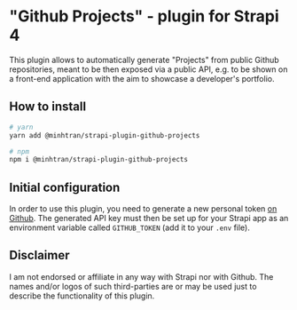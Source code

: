 # "Github Projects" - plugin for Strapi 4

This plugin allows to automatically generate "Projects" from public Github repositories, meant to be then exposed via a public API, e.g. to be shown on a front-end application with the aim to showcase a developer's portfolio.

## How to install

```bash
# yarn
yarn add @minhtran/strapi-plugin-github-projects

# npm
npm i @minhtran/strapi-plugin-github-projects
```

## Initial configuration

In order to use this plugin, you need to generate a new personal token [on Github](https://github.com/settings/tokens).
The generated API key must then be set up for your Strapi app as an environment variable called `GITHUB_TOKEN` (add it to your `.env` file).

## Disclaimer

I am not endorsed or affiliate in any way with Strapi nor with Github. The names and/or logos of such third-parties are or may be used just to describe the functionality of this plugin.
